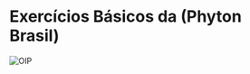 # Exercícios Básicos da (Phyton Brasil)

![OIP](https://github.com/Dilectus-a-Deo/Python-basico/assets/156959341/ecab2fd9-3373-45fd-8e5e-981b6fb814bc)








